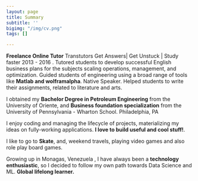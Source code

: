 ```yaml
---
layout: page
title: Summary
subtitle: ''
bigimg: "/img/cv.png"
tags: []

---
```

<i class="fa fa-briefcase"></i>   **Freelance Online Tutor** Transtutors Get Answers| Get Unstuck | Study faster 2013 - 2016 . Tutored students to develop successful English business plans for the subjects scaling operations, management, and optimization. Guided students of engineering using a broad range of tools like **Matlab and wolframalpha**. Native Speaker. Helped students to write their assignments, related to literature and arts.

<i class="fa fa-graduation-cap"></i>   I obtained my **Bachelor Degree in Petroleum Engineering**  from the University of Oriente, and **Business foundation specialization** from the University of Pennsylvania - Wharton School. Philadelphia, PA

<i class="fa fa-code"></i>   I enjoy coding and managing the lifecycle of projects, materializing my ideas on fully-working applications. **I love to build useful and cool stuff!**.

<i class="fa fa-heart"></i>   I like to go to **Skate**, and, weekend travels, playing video games and also role play board games.

<i class="fa fa-globe"></i>   Growing up in Monagas, Venezuela , I have always been a **technology enthusiastic**, so I decided to follow my own path towards Data Science and ML. **Global lifelong learner.**